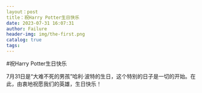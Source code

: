 ```yaml
---
layout：post
title：祝Harry Potter生日快乐
date: 2023-07-31 16:07:31
author: Failure
header-img: img/the-first.png
catalog: true
tags:
---
```

#祝Harry Potter生日快乐

7月31日是“大难不死的男孩”哈利·波特的生日，这个特别的日子是一切的开始。在此，由衷地祝愿我们的英雄，生日快乐！
 
